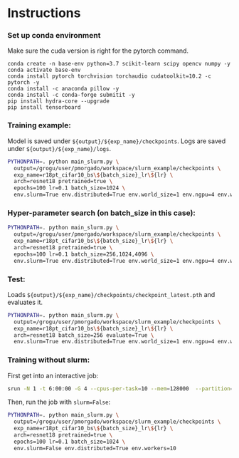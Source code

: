 # Instructions

### Set up conda environment 
Make sure the cuda version is right for the pytorch command.
```
conda create -n base-env python=3.7 scikit-learn scipy opencv numpy -y
conda activate base-env
conda install pytorch torchvision torchaudio cudatoolkit=10.2 -c pytorch -y
conda install -c anaconda pillow -y
conda install -c conda-forge submitit -y
pip install hydra-core --upgrade
pip install tensorboard
```

### Training example:
Model is saved under `${output}/${exp_name}/checkpoints`.
Logs are saved under `${output}/${exp_name}/logs`.
```bash
PYTHONPATH=. python main_slurm.py \
  output=/grogu/user/pmorgado/workspace/slurm_example/checkpoints \
  exp_name=r18pt_cifar10_bs\${batch_size}_lr\${lr} \
  arch=resnet18 pretrained=true \
  epochs=100 lr=0.1 batch_size=1024 \
  env.slurm=True env.distributed=True env.world_size=1 env.ngpu=4 env.workers=10 env.slurm_partition="abhinav\,all"
```

### Hyper-parameter search (on batch_size in this case):
```bash
PYTHONPATH=. python main_slurm.py \
  output=/grogu/user/pmorgado/workspace/slurm_example/checkpoints \
  exp_name=r18pt_cifar10_bs\${batch_size}_lr\${lr} \
  arch=resnet18 pretrained=true \
  epochs=100 lr=0.1 batch_size=256,1024,4096 \
  env.slurm=True env.distributed=True env.world_size=1 env.ngpu=4 env.workers=10 env.slurm_partition="abhinav\,all"
```

### Test:
Loads `${output}/${exp_name}/checkpoints/checkpoint_latest.pth` and evaluates it.
```bash
PYTHONPATH=. python main_slurm.py \
  output=/grogu/user/pmorgado/workspace/slurm_example/checkpoints \
  exp_name=r18pt_cifar10_bs\${batch_size}_lr\${lr} \
  arch=resnet18 batch_size=256 evaluate=True \
  env.slurm=True env.distributed=True env.world_size=1 env.ngpu=4 env.workers=10 env.slurm_partition="abhinav\,all"
```

### Training without slurm:
First get into an interactive job:
```bash
srun -N 1 -t 6:00:00 -G 4 --cpus-per-task=10 --mem=128000  --partition=abhinav,all  --pty /bin/bash
```

Then, run the job with `slurm=False`:
```bash
PYTHONPATH=. python main_slurm.py \
  output=/grogu/user/pmorgado/workspace/slurm_example/checkpoints \
  exp_name=r18pt_cifar10_bs\${batch_size}_lr\${lr} \
  arch=resnet18 pretrained=true \
  epochs=100 lr=0.1 batch_size=1024 \
  env.slurm=False env.distributed=True env.workers=10
  ```